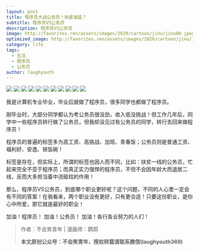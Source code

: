 ```yaml
---
layout: post
title: 程序员大战公务员！到底谁猛？
subtitle: 程序员VS公务员
description: 程序员VS公务员
image: http://favorites.ren/assets/images/2020/cartoon/jinu/jinu00.jpeg
optimized_image: http://favorites.ren/assets/images/2020/cartoon/jinu/jinu00.jpeg
category: life
tags:
  - 生活
  - 程序员
  - 公务员
author: laughyouth
---
```


![](http://favorites.ren/assets/images/2020/cartoon/shuimeng/shuimeng01.jpg)
![](http://favorites.ren/assets/images/2020/cartoon/shuimeng/shuimeng02.jpg)
![](http://favorites.ren/assets/images/2020/cartoon/shuimeng/shuimeng03.jpg)
![](http://favorites.ren/assets/images/2020/cartoon/shuimeng/shuimeng04.jpg)
![](http://favorites.ren/assets/images/2020/cartoon/shuimeng/shuimeng05.jpg)
![](http://favorites.ren/assets/images/2020/cartoon/shuimeng/shuimeng06.jpg)
![](http://favorites.ren/assets/images/2020/cartoon/shuimeng/shuimeng07.jpg)
![](http://favorites.ren/assets/images/2020/cartoon/shuimeng/shuimeng08.jpg)
![](http://favorites.ren/assets/images/2020/cartoon/shuimeng/shuimeng09.jpg)
![](http://favorites.ren/assets/images/2020/cartoon/shuimeng/shuimeng10.jpg)
![](http://favorites.ren/assets/images/2020/cartoon/shuimeng/shuimeng11.jpg)

我是计算机专业毕业，毕业后就做了程序员，很多同学也都做了程序员。

刚毕业时，大部分同学都认为考公务员很没劲，收入低没挑战！但工作几年后，同学中一些程序员转行做了公务员，但我却没见过有公务员的同学，转行去回来做程序员！

程序员的普遍的标签多为高工资、高挑战、加班、青春饭；公务员则是普通工资、福利好、安逸、铁饭碗！

标签是存在，但实际上，所谓的标签也因人而不同，比如：扶贫一线的公务员，忙起来完全不亚于程序员；而真正实力强悍的程序员，不但不会因年龄大而退居二线，反而大多担当着中流砥柱的作用！

那么，程序员VS公务员，到底哪个职业更好呢？这个问题，不同的人心里一定会有不同的答案！在我看来，两个职业没有更好，只有更合适！只要这份职业，是你心中所爱，那它就是最好的职业！

加油！程序员！
加油！公务员！
加油！各行各业努力的人们！

>作者：不会笑青年 | 漫画师：鹦鹉
>
>**本文原创公众号：不会笑青年，授权转载请联系微信(laughyouth369)**